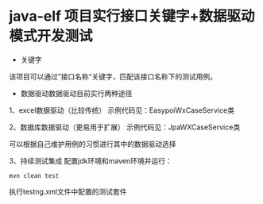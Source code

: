 # java-elf 项目实行接口关键字+数据驱动模式开发测试

- 关键字

该项目可以通过”接口名称“关键字，匹配该接口名称下的测试用例。

- 数据驱动数据驱动目前实行两种途径

1、excel数据驱动（比较传统）
示例代码见：EasypoiWxCaseService类

2、数据库数据驱动（更易用于扩展）
示例代码见：JpaWXCaseService类

可以根据自己维护用例的习惯进行其中的数据驱动选择

3、持续测试集成
配置jdk环境和maven环境并运行：
```$xslt
mvn clean test
```
执行testng.xml文件中配置的测试套件


